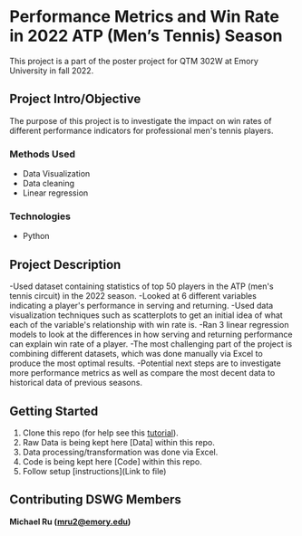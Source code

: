 # Performance Metrics and Win Rate in 2022 ATP (Men’s Tennis) Season 
This project is a part of the poster project for QTM 302W at Emory University in fall 2022.

## Project Intro/Objective
The purpose of this project is to investigate the impact on win rates of different performance indicators for professional men's tennis players.

### Methods Used
* Data Visualization
* Data cleaning
* Linear regression

### Technologies
* Python

## Project Description
-Used dataset containing statistics of top 50 players in the ATP (men's tennis circuit) in the 2022 season.
-Looked at 6 different variables indicating a player's performance in serving and returning.
-Used data visualization techniques such as scatterplots to get an initial idea of what each of the variable's relationship with win rate is.
-Ran 3 linear regression models to look at the differences in how serving and returning performance can explain win rate of a player.
-The most challenging part of the project is combining different datasets, which was done manually via Excel to produce the most optimal results.
-Potential next steps are to investigate more performance metrics as well as compare the most decent data to historical data of previous seasons. 

## Getting Started

1. Clone this repo (for help see this [tutorial](https://help.github.com/articles/cloning-a-repository/)).
2. Raw Data is being kept here [Data] within this repo.
3. Data processing/transformation was done via Excel.
4. Code is being kept here [Code] within this repo.
5. Follow setup [instructions](Link to file)

## Contributing DSWG Members

**Michael Ru (mru2@emory.edu)**
